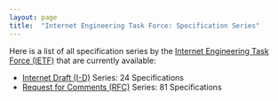 ```yaml
---
layout: page
title:  "Internet Engineering Task Force: Specification Series"
---
```


Here is a list of all specification series by the [Internet Engineering Task Force (IETF)](http://www.ietf.org/) that are currently available:

  * [Internet Draft (I-D)](I-D) Series: 24 Specifications
  * [Request for Comments (RFC)](RFC) Series: 81 Specifications
